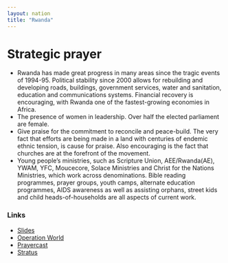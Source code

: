 ```yaml
---
layout: nation
title: "Rwanda"
---
```


# Strategic prayer

- Rwanda has made great progress in many areas since the tragic events of 1994-95. Political stability since 2000 allows for rebuilding and developing roads, buildings, government services, water and sanitation, education and communications systems. Financial recovery is encouraging, with Rwanda one of the fastest-growing economies in
  Africa.
- The presence of women in leadership. Over half the elected parliament are female.
- Give praise for the commitment to reconcile and peace-build. The very fact that efforts are being made in a land with centuries of endemic ethnic tension, is cause for praise. Also encouraging is the fact that churches are at the forefront of the movement.
- Young people’s ministries, such as Scripture Union, AEE/Rwanda(AE), YWAM, YFC, Moucecore, Solace Ministries and Christ for the Nations Ministries, which work across denominations. Bible reading programmes, prayer groups, youth camps, alternate education programmes, AIDS awareness as well as assisting orphans, street kids and child heads-of-households are all aspects of current work.

### Links

- [Slides](http://kyk.kiekies.net/?src=https://ccwaterkloof.github.io/prayer/slides/rwanda.md)
- [Operation World](https://operationworld.org/locations/rwanda/)
- [Prayercast](https://prayercast.com/rwanda.html)
- [Stratus](https://globe.stratus.earth/en/country-explorer/RWA)
